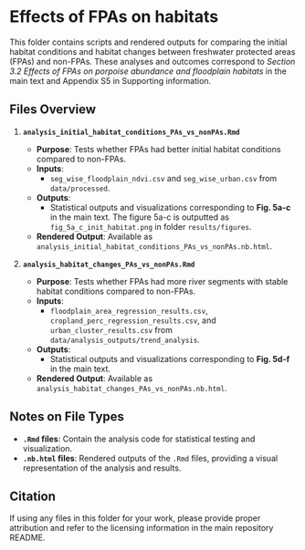 # Effects of FPAs on habitats

This folder contains scripts and rendered outputs for comparing the initial habitat conditions and habitat changes between freshwater protected areas (FPAs) and non-FPAs. These analyses and outcomes correspond to _Section 3.2 Effects of FPAs on porpoise abundance and floodplain habitats_ in the main text and Appendix S5 in Supporting information.  

## Files Overview

1. **`analysis_initial_habitat_conditions_PAs_vs_nonPAs.Rmd`**
   - **Purpose**: Tests whether FPAs had better initial habitat conditions compared to non-FPAs.
   - **Inputs**:
     - `seg_wise_floodplain_ndvi.csv` and `seg_wise_urban.csv` from `data/processed`.
   - **Outputs**:
     - Statistical outputs and visualizations corresponding to **Fig. 5a-c** in the main text. The figure 5a-c is outputted as `fig_5a_c_init_habitat.png` in folder `results/figures`.
   - **Rendered Output**: Available as `analysis_initial_habitat_conditions_PAs_vs_nonPAs.nb.html`.

2. **`analysis_habitat_changes_PAs_vs_nonPAs.Rmd`**
   - **Purpose**: Tests whether FPAs had more river segments with stable habitat conditions compared to non-FPAs.
   - **Inputs**:
     - `floodplain_area_regression_results.csv`, `cropland_perc_regression_results.csv`, and `urban_cluster_results.csv` from `data/analysis_outputs/trend_analysis`.
   - **Outputs**:
     - Statistical outputs and visualizations corresponding to **Fig. 5d-f** in the main text.
   - **Rendered Output**: Available as `analysis_habitat_changes_PAs_vs_nonPAs.nb.html`.

## Notes on File Types
- **`.Rmd` files**: Contain the analysis code for statistical testing and visualization.
- **`.nb.html` files**: Rendered outputs of the `.Rmd` files, providing a visual representation of the analysis and results.

## Citation
If using any files in this folder for your work, please provide proper attribution and refer to the licensing information in the main repository README.